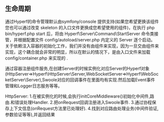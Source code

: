 ## 生命周期
通过Hyperf的命令管理默认由symfony/console 提供支持(如果您希望更换该组件您也可以通过改变 skeleton 的入口文件更换成您希望使用的组件)，在执行 php bin/hyperf.php start 后，将由 Hyperf\Server\Command\StartServer 命令类接管，并根据配置文件 config/autoload/server.php 内定义的 Server 逐个启动。
关于依赖注入容器的初始化工作，我们并没有由组件来实现，因为一旦交由组件来实现，这个耦合就会非常的明显，所以在默认的情况下，是由入口文件来加载 config/container.php 来实现的
.

通过容器注册组件服务,在创建Server的时候实例化对应Server的Hyperf对象(HttpServer=>Hyperf\HttpServer\Server,WebSocketServer=>Hyperf\WebSocketServer\Server),Swoole对应的回调事件在里面均有实现.然后加载Event事件管理和Logger日志服务等等。

HttpServer:
1.在被实例化的时候,会执行initCoreMiddleware()初始化中间件,路由.和错误处理Handler.
2.把onRequest回调注册进入Swoole事件.
3.通过协程保存上下文信息(onRequest方法里已处理好).
4.找到对应路由处理业务(中间件验证,参数验证等等),并返回结果
